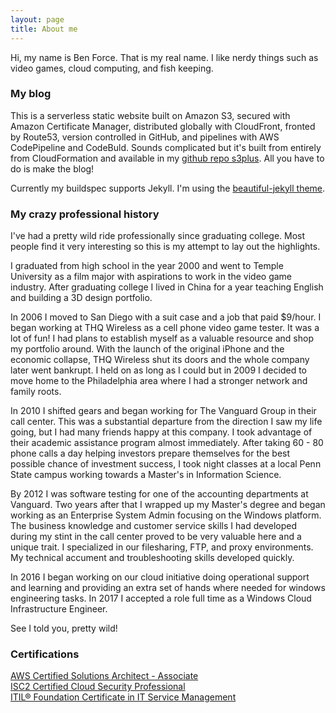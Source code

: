 ```yaml
---
layout: page
title: About me
---
```


Hi, my name is Ben Force. That is my real name. I like nerdy things such
as video games, cloud computing, and fish keeping.

### My blog
This is a serverless static website built on Amazon S3, secured with Amazon Certificate Manager, distributed globally with CloudFront, fronted by Route53, version controlled in GitHub, and pipelines with AWS CodePipeline and CodeBuld. Sounds complicated but it's built from entirely from CloudFormation and available in my [github repo s3plus](https://github.com/TheRealBenForce/s3plus). All you have to do is make the blog!

Currently my buildspec supports Jekyll. I'm using the [beautiful-jekyll theme](https://github.com/daattali/beautiful-jekyll).

### My crazy professional history
I've had a pretty wild ride professionally since graduating college. Most people find it very interesting so this is my attempt to lay out the highlights.

I graduated from high school in the year 2000 and went to Temple University
as a film major with aspirations to work in the video game industry. After
graduating college I lived in China for a year teaching English and building
a 3D design portfolio.

In 2006 I moved to San Diego with a suit case and a job that paid $9/hour. I began working at THQ Wireless as a cell phone video game tester. It was a lot of fun! I had plans to establish myself as a valuable resource and shop my portfolio around. With the launch of the original iPhone and the economic collapse, THQ Wireless shut its doors and the whole company later went bankrupt. I held on as long as I could but in 2009 I decided to move home to the Philadelphia area where I had a stronger network and family roots.

In 2010 I shifted gears and began working for The Vanguard Group in their call center. This was a substantial departure from the direction I saw my life going, but I had many friends happy at this company. I took advantage of their academic assistance program almost immediately. After taking 60 - 80 phone calls a day helping investors prepare themselves for the best possible chance of investment success, I took night classes at a local Penn State campus working towards a Master's in Information Science.

By 2012 I was software testing for one of the accounting departments at Vanguard. Two years after that I wrapped up my Master's degree and began working as an Enterprise System Admin focusing on the Windows platform. The business knowledge and customer service skills I had developed during my stint in the call center proved to be very valuable here and a unique trait. I specialized in our filesharing, FTP, and proxy environments. My technical accument and troubleshooting skills developed quickly.

In 2016 I began working on our cloud initiative doing operational support and learning and providing an extra set of hands where needed for windows engineering tasks. In 2017 I accepted a role full time as a Windows Cloud Infrastructure Engineer.

See I told you, pretty wild!

### Certifications
[AWS Certified Solutions Architect - Associate](https://www.certmetrics.com/amazon/public/badge.aspx?i=1&t=c&d=2017-07-11&ci=AWS00274761)  
[ISC2 Certified Cloud Security Professional](https://www.youracclaim.com/badges/3b7a238c-20ad-460f-ac3f-0357afe780f0/public_url)  
[ITIL® Foundation Certificate in IT Service Management](https://candidate.peoplecert.org/ReportsLink.aspx?argType=1&id=F881D9EBC07184A5A4B5D6333A40F1DCE3B500AD81AC8032232798C77375CE0E73B394007E6FCA4E)
